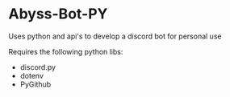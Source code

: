 # Abyss-Bot-PY
Uses python and api's to develop a discord bot for personal use

Requires the following python libs:
- discord.py
- dotenv
- PyGithub
